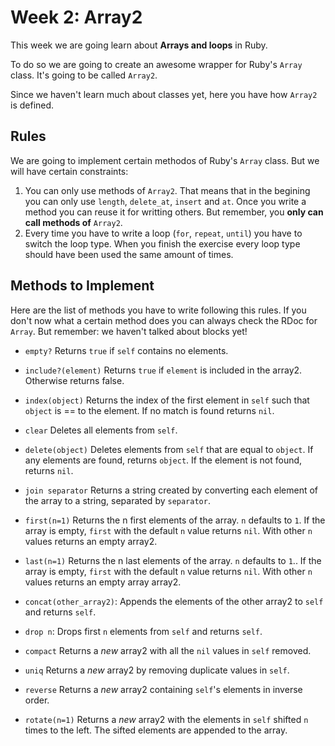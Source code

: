 Week 2: Array2
================

This week we are going learn about **Arrays and loops** in Ruby.

To do so we are going to create an awesome wrapper for Ruby's `Array` class. It's going to be called `Array2`.

Since we haven't learn much about classes yet, here you have how `Array2` is defined.

Rules
-----
We are going to implement certain methodos of Ruby's `Array` class. But we will have certain constraints:

1. You can only use methods of `Array2`. That means that in the begining you can only use `length`, `delete_at`, `insert` and `at`. Once you write a method you can reuse it for writting others. But remember, you **only can call methods of** `Array2`.
2. Every time you have to write a loop (`for`, `repeat`, `until`) you have to switch the loop type. When you finish the exercise every loop type should have been used the same amount of times.

Methods to Implement
--------------------
Here are the list of methods you have to write following this rules. If you don't now what a certain method does you can always check the RDoc for `Array`. But remember: we haven't talked about blocks yet!

- `empty?`
  Returns `true` if `self` contains no elements.

- `include?(element)`
  Returns `true` if `element` is included in the array2. Otherwise returns false.

- `index(object)`
  Returns the index of the first element in `self` such that `object` is == to the element. If no match is found returns `nil`.

- `clear`
  Deletes all elements from `self`.

- `delete(object)`
  Deletes elements from `self` that are equal to `object`. If any elements are found, returns `object`. If the element is not found, returns `nil`.

- `join separator`
  Returns a string created by converting each element of the array to a string, separated by `separator`.

- `first(n=1)`
  Returns the n first elements of the array. `n` defaults to `1`. If the array is empty, `first` with the default `n` value returns `nil`. With other `n` values returns an empty array2.

- `last(n=1)`
  Returns the n last elements of the array. `n` defaults to `1`.. If the array is empty, `first` with the default `n` value returns `nil`. With other `n` values returns an empty array array2.

- `concat(other_array2)`:
  Appends the elements of the other array2 to `self` and returns `self`.

- `drop n`:
  Drops first `n` elements from `self` and returns `self`.

- `compact`
  Returns a *new* array2 with all the `nil` values in `self` removed.

- `uniq`
  Returns a *new* array2 by removing duplicate values in `self`.

- `reverse`
  Returns a *new* array2 containing `self`'s elements in inverse order.

- `rotate(n=1)`
  Returns a *new* array2 with the elements in `self` shifted `n` times to the left.
  The sifted elements are appended to the array.
